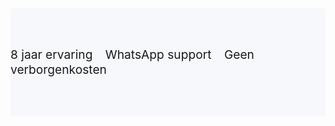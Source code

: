 <div class="jumbotron text-center" style="background-color: #f7f8fc !important;padding: 1.5rem 0rem;">
<div class="container-fluid" style="padding: 1.2rem 0rem;">

<div class="container">


<div class="row">




<div class="col-sm-4">
<script src="https://www.webhosters.nl/widget.js?t=6300&layout=inline-minimal"></script>
</div>

<div class="col-sm-7">

<p style="display: inline-block;/* padding-top: .3125rem; *//* padding-bottom: .3125rem; *//* margin-right: 1rem; */font-size: 1.20rem;">
<i class="fas fa-check" style="color: #ff9500;font-size: 20px;"></i> 8 jaar ervaring <i class="fab fa-whatsapp" style="color: #ff9500;font-size: 20px;margin-left: 15px;"></i>  WhatsApp support   <i class="fas fa-thumbs-up" style="color: #ff9500;font-size: 20px;margin-left: 15px;"></i> Geen verborgenkosten  
</p>

</div>




</div>


</div></div></div>